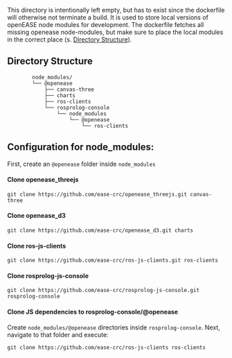 This directory is intentionally left empty, but has to exist since the dockerfile will otherwise not terminate a build. It is used to store local versions of openEASE node modules for development. The dockerfile fetches all missing openease node-modules, but make sure to place the local modules in the correct place (s. [Directory Structure](#directory-structure)).

## Directory Structure

``` system
        node_modules/
        └── @openease
            ├── canvas-three
            ├── charts
            ├── ros-clients
            └── rosprolog-console
                └── node_modules
                    └── @openease
                        └── ros-clients
```

## Configuration for node_modules:

First, create an `@openease` folder inside `node_modules`
  
#### Clone openease_threejs
``` system
git clone https://github.com/ease-crc/openease_threejs.git canvas-three
```

#### Clone openease_d3
``` system
git clone https://github.com/ease-crc/openease_d3.git charts
```

#### Clone ros-js-clients
``` system
git clone https://github.com/ease-crc/ros-js-clients.git ros-clients
```

#### Clone rosprolog-js-console
``` system
git clone https://github.com/ease-crc/rosprolog-js-console.git rosprolog-console
```

#### Clone JS dependencies to rosprolog-console/@openease
Create `node_modules/@openease` directories inside `rosprolog-console`. Next, navigate to that folder and execute:
``` system
git clone https://github.com/ease-crc/ros-js-clients ros-clients
```
